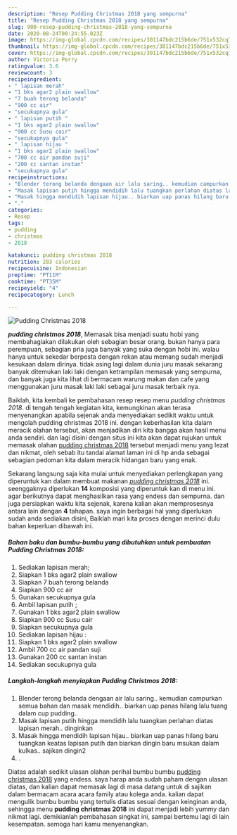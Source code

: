 ```yaml
---
description: "Resep Pudding Christmas 2018 yang sempurna"
title: "Resep Pudding Christmas 2018 yang sempurna"
slug: 900-resep-pudding-christmas-2018-yang-sempurna
date: 2020-08-24T00:24:55.023Z
image: https://img-global.cpcdn.com/recipes/301147bdc215b6de/751x532cq70/pudding-christmas-2018-foto-resep-utama.jpg
thumbnail: https://img-global.cpcdn.com/recipes/301147bdc215b6de/751x532cq70/pudding-christmas-2018-foto-resep-utama.jpg
cover: https://img-global.cpcdn.com/recipes/301147bdc215b6de/751x532cq70/pudding-christmas-2018-foto-resep-utama.jpg
author: Victoria Perry
ratingvalue: 3.6
reviewcount: 3
recipeingredient:
- " lapisan merah"
- "1 bks agar2 plain swallow"
- "7 buah terong belanda"
- "900 cc air"
- "secukupnya gula"
- " lapisan putih "
- "1 bks agar2 plain swallow"
- "900 cc Susu cair"
- "secukupnya gula"
- " lapisan hijau "
- "1 bks agar2 plain swallow"
- "700 cc air pandan suji"
- "200 cc santan instan"
- "secukupnya gula"
recipeinstructions:
- "Blender terong belanda dengaan air lalu saring.. kemudian campurkan semua bahan dan masak mendidih.. biarkan uap panas hilang lalu tuang dalam cup pudding.."
- "Masak lapisan putih hingga mendidih lalu tuangkan perlahan diatas lapisan merah.. dinginkan"
- "Masak hingga mendidih lapisan hijau.. biarkan uap panas hilang baru tuangkan keatas lapisan putih dan biarkan dingin baru msukan dalam kulkas.. sajikan dingin2"
- "."
categories:
- Resep
tags:
- pudding
- christmas
- 2018

katakunci: pudding christmas 2018 
nutrition: 283 calories
recipecuisine: Indonesian
preptime: "PT11M"
cooktime: "PT35M"
recipeyield: "4"
recipecategory: Lunch

---
```



![Pudding Christmas 2018](https://img-global.cpcdn.com/recipes/301147bdc215b6de/751x532cq70/pudding-christmas-2018-foto-resep-utama.jpg)

<b><i>pudding christmas 2018</i></b>, Memasak bisa menjadi suatu hobi yang membahagiakan dilakukan oleh sebagian besar orang. bukan hanya para perempuan, sebagian pria juga banyak yang suka dengan hobi ini. walau hanya untuk sekedar berpesta dengan rekan atau memang sudah menjadi kesukaan dalam dirinya. tidak asing lagi dalam dunia juru masak sekarang banyak ditemukan laki laki dengan ketrampilan memasak yang sempurna, dan banyak juga kita lihat di bermacam warung makan dan cafe yang menggunakan juru masak laki laki sebagai juru masak terbaik nya.



Baiklah, kita kembali ke pembahasan resep resep menu <i>pudding christmas 2018</i>. di tengah tengah kegiatan kita, kemungkinan akan terasa menyenangkan apabila sejenak anda menyediakan sedikit waktu untuk mengolah pudding christmas 2018 ini. dengan keberhasilan kita dalam meracik olahan tersebut, akan menjadikan diri kita bangga akan hasil menu anda sendiri. dan lagi disini dengan situs ini kita akan dapat rujukan untuk memasak olahan <u>pudding christmas 2018</u> tersebut menjadi menu yang lezat dan nikmat, oleh sebab itu tandai alamat laman ini di hp anda sebagai sebagian pedoman kita dalam meracik hidangan baru yang enak.


Sekarang langsung saja kita mulai untuk menyediakan perlengkapan yang diperuntuk kan dalam membuat makanan <u><i>pudding christmas 2018</i></u> ini. seenggaknya diperlukan <b>14</b> komposisi yang diperuntuk kan di menu ini. agar berikutnya dapat menghasilkan rasa yang endess dan sempurna. dan juga persiapkan waktu kita sejenak, karena kalian akan memprosesnya antara lain dengan <b>4</b> tahapan. saya ingin berbagai hal yang diperlukan sudah anda sediakan disini, Baiklah mari kita proses dengan merinci dulu bahan keperluan dibawah ini.

<!--inarticleads1-->

##### Bahan baku dan bumbu-bumbu yang dibutuhkan untuk pembuatan Pudding Christmas 2018:

1. Sediakan  lapisan merah;
1. Siapkan 1 bks agar2 plain swallow
1. Siapkan 7 buah terong belanda
1. Siapkan 900 cc air
1. Gunakan secukupnya gula
1. Ambil  lapisan putih ;
1. Gunakan 1 bks agar2 plain swallow
1. Siapkan 900 cc Susu cair
1. Siapkan secukupnya gula
1. Sediakan  lapisan hijau :
1. Siapkan 1 bks agar2 plain swallow
1. Ambil 700 cc air pandan suji
1. Gunakan 200 cc santan instan
1. Sediakan secukupnya gula




<!--inarticleads2-->

##### Langkah-langkah menyiapkan Pudding Christmas 2018:

1. Blender terong belanda dengaan air lalu saring.. kemudian campurkan semua bahan dan masak mendidih.. biarkan uap panas hilang lalu tuang dalam cup pudding..
1. Masak lapisan putih hingga mendidih lalu tuangkan perlahan diatas lapisan merah.. dinginkan
1. Masak hingga mendidih lapisan hijau.. biarkan uap panas hilang baru tuangkan keatas lapisan putih dan biarkan dingin baru msukan dalam kulkas.. sajikan dingin2
1. .




Diatas adalah sedikit ulasan olahan perihal bumbu bumbu <u>pudding christmas 2018</u> yang endess. saya harap anda sudah paham dengan ulasan diatas, dan kalian dapat memasak lagi di masa datang untuk di sajikan dalam bermacam acara acara family atau kolega anda. kalian dapat mengulik bumbu bumbu yang tertulis diatas sesuai dengan keinginan anda, sehingga menu <b>pudding christmas 2018</b> ini dapat menjadi lebih yummy dan nikmat lagi. demikianlah pembahasan singkat ini, sampai bertemu lagi di lain kesempatan. semoga hari kamu menyenangkan.
